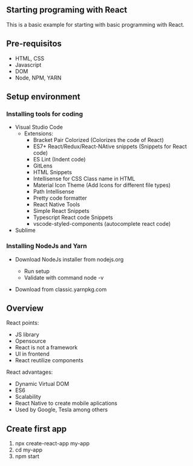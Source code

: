 ## Starting programing with React

This is a basic example for starting with basic programming with React.

## Pre-requisitos
* HTML, CSS
* Javascript
* DOM
* Node, NPM, YARN

## Setup environment

### Installing tools for coding

* Visual Studio Code
  * Extensions:
    * Bracket Pair Colorized (Colorizes the code of React)
    * ES7+ React/Redux/React-NAtive snippets (Snippets for React code)
    * ES Lint (Indent code)
    * GitLens
    * HTML Snippets
    * Intellisense for CSS Class name in HTML
    * Material Icon Theme (Add Icons for different file types)
    * Path Intellisense
    * Pretty code formatter
    * React Native Tools
    * Simple React Snippets
    * Typescript React code Snippets
    * vscode-styled-components (autocomplete react code)
* Sublime

### Installing NodeJs and Yarn
* Download NodeJs installer from nodejs.org
  * Run setup
  * Validate with command node -v

* Download from classic.yarnpkg.com


## Overview

React points:
* JS library
* Opensource
* React is not a framework
* UI in frontend
* React reutilize components

React advantages:
* Dynamic Virtual DOM
* ES6
* Scalability
* React Native to create mobile aplications
* Used by Google, Tesla among others


## Create first app

1. npx create-react-app my-app
1. cd my-app
1. npm start


